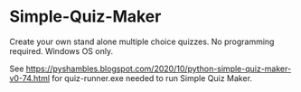 # Simple-Quiz-Maker
Create your own stand alone multiple choice quizzes.
No programming required.
Windows OS only.



See https://pyshambles.blogspot.com/2020/10/python-simple-quiz-maker-v0-74.html
for quiz-runner.exe needed to run Simple Quiz Maker.

